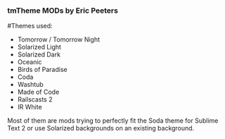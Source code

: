 ### tmTheme MODs by Eric Peeters

#Themes used:
- Tomorrow / Tomorrow Night
- Solarized Light
- Solarized Dark
- Oceanic
- Birds of Paradise
- Coda
- Washtub
- Made of Code
- Railscasts 2
- IR White

Most of them are mods trying to perfectly fit the Soda theme for Sublime Text 2 or use Solarized backgrounds on an existing background.
